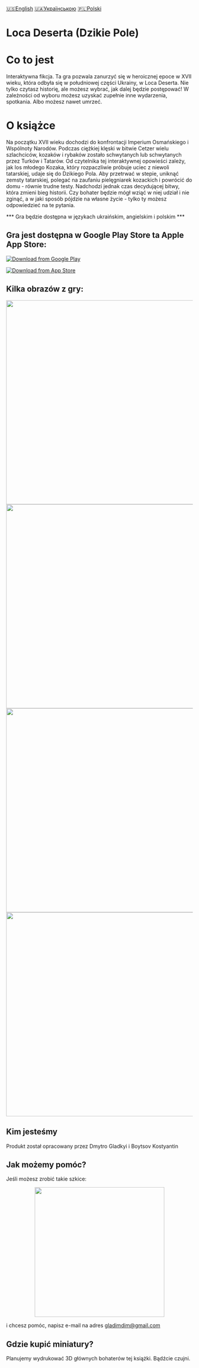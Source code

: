 [🇺🇸English](index_en.md)
[🇺🇦Українською](index.md)
[🇵🇱Polski](index_pl.md)

# Loca Deserta (Dzikie Pole)

# Co to jest

Interaktywna fikcja. Ta gra pozwala zanurzyć się w heroicznej epoce w XVII wieku, która odbyła się w południowej części Ukrainy, w Loca Deserta. Nie tylko czytasz historię, ale możesz wybrać, jak dalej będzie postępować! W zależności od wyboru możesz uzyskać zupełnie inne wydarzenia, spotkania. Albo możesz nawet umrzeć.


# O książce

Na początku XVII wieku dochodzi do konfrontacji Imperium Osmańskiego i Wspólnoty Narodów. Podczas ciężkiej klęski w bitwie Cetzer wielu szlachciców, kozaków i rybaków zostało schwytanych lub schwytanych przez Turków i Tatarów. Od czytelnika tej interaktywnej opowieści zależy, jak los młodego Kozaka, który rozpaczliwie próbuje uciec z niewoli tatarskiej, udaje się do Dzikiego Pola. Aby przetrwać w stepie, uniknąć zemsty tatarskiej, polegać na zaufaniu pielęgniarek kozackich i powrócić do domu - równie trudne testy. Nadchodzi jednak czas decydującej bitwy, która zmieni bieg historii. Czy bohater będzie mógł wziąć w niej udział i nie zginąć, a w jaki sposób pójdzie na własne życie - tylko ty możesz odpowiedzieć na te pytania.

*** Gra będzie dostępna w językach ukraińskim, angielskim i polskim ***

## Gra jest dostępna w Google Play Store ta Apple App Store:

[![Download from Google Play](https://play.google.com/intl/en_us/badges/images/generic/ua_badge_web_generic.png)](https://play.google.com/apps/testing/gladimdim.locadeserta)

[![Download from App Store](images/appstore.svg)](https://apps.apple.com/us/app/loca-deserta/id1468068398)

## Kilka obrazów z gry:

<p align="center">
  <img src="images/en/screen1.png" width="550">
  <img src="images/en/screen2.png" width="550">
  <img src="images/en/screen3.png" width="550">
  <img src="images/en/screen4.png" width="550">

</p>

## Kim jesteśmy

Produkt został opracowany przez Dmytro Gladkyi i Boytsov Kostyantin

## Jak możemy pomóc?

Jeśli możesz zrobić takie szkice:
<p align="center">
  <img src="vesterfeld_example.jpg" width="350">
</p>

 i chcesz pomóc, napisz e-mail na adres gladimdim@gmail.com

## Gdzie kupić miniatury?

Planujemy wydrukować 3D głównych bohaterów tej książki. Bądźcie czujni.
